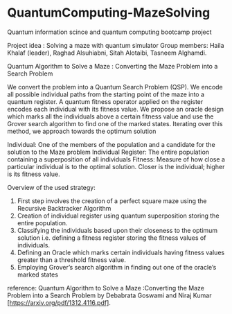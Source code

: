 # QuantumComputing-MazeSolving
Quantum information scince and quantum computing bootcamp project


Project idea : Solving a maze with quantum simulator
Group members:
Haila Khalaf (leader),
Raghad Alsuhiabni,
Sitah Alotaibi,
Tasneem Alghamdi.

Quantum Algorithm to Solve a Maze : Converting the Maze Problem into a Search Problem

We convert the problem into a Quantum Search Problem (QSP). We encode all possible individual paths from the starting point of the maze into a quantum register. A quantum fitness operator applied on the register encodes each individual with its fitness value. We propose an oracle design which marks all the individuals above a certain fitness value and use the Grover search algorithm to find one of the marked states. Iterating over this method, we approach towards the optimum solution

Individual: One of the members of the population and a candidate for the solution to the Maze problem 
Individual Register: The entire population containing a superposition of all individuals 
Fitness: Measure of how close a particular individual is to the optimal solution. Closer is the individual; higher is its fitness value.

Overview of the used strategy:
1. First step involves the creation of a perfect square maze using the Recursive Backtracker Algorithm
2. Creation of individual register using quantum superposition storing the entire population. 
3. Classifying the individuals based upon their closeness to the optimum solution i.e. defining a fitness register storing the fitness values of individuals. 
4. Defining an Oracle which marks certain individuals having fitness values greater than a threshold fitness value. 
5. Employing Grover’s search algorithm in finding out one of the oracle’s marked states




reference: Quantum Algorithm to Solve a Maze :Converting the Maze Problem into a Search Problem by Debabrata Goswami and Niraj Kumar [https://arxiv.org/pdf/1312.4116.pdf]. 

